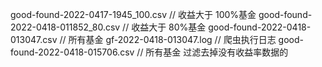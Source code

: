 good-found-2022-0417-1945_100.csv // 收益大于 100%基金
good-found-2022-0418-011852_80.csv // 收益大于 80%基金
good-found-2022-0418-013047.csv // 所有基金
gf-2022-0418-013047.log // 爬虫执行日志
good-found-2022-0418-015706.csv // 所有基金 过滤去掉没有收益率数据的